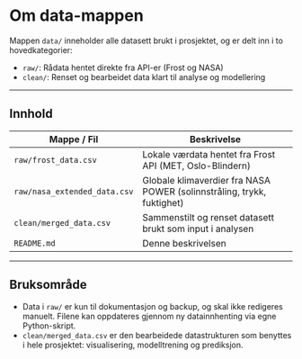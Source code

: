 # Om data-mappen

Mappen `data/` inneholder alle datasett brukt i prosjektet, og er delt inn i to hovedkategorier:

- `raw/`: Rådata hentet direkte fra API-er (Frost og NASA)
- `clean/`: Renset og bearbeidet data klart til analyse og modellering

---

## Innhold

| Mappe / Fil                                | Beskrivelse                                                             |
|--------------------------------------------|-------------------------------------------------------------------------|
| `raw/frost_data.csv`                       | Lokale værdata hentet fra Frost API (MET, Oslo-Blindern)                |
| `raw/nasa_extended_data.csv`               | Globale klimaverdier fra NASA POWER (solinnstråling, trykk, fuktighet)  |
| `clean/merged_data.csv`                    | Sammenstilt og renset datasett brukt som input i analysen               |
| `README.md`                                | Denne beskrivelsen                                                      |

---

## Bruksområde

- Data i `raw/` er kun til dokumentasjon og backup, og skal ikke redigeres manuelt. Filene kan oppdateres gjennom ny datainnhenting via egne Python-skript.
- `clean/merged_data.csv` er den bearbeidede datastrukturen som benyttes i hele prosjektet: visualisering, modelltrening og prediksjon.

